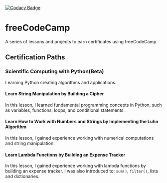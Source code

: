 [![Codacy Badge](https://app.codacy.com/project/badge/Grade/e63eb68ab6eb43718b20c4e2569579f9)](https://app.codacy.com/gh/sedstan/freeCodeCamp/dashboard?utm_source=gh&utm_medium=referral&utm_content=&utm_campaign=Badge_grade)
# freeCodeCamp

A series of lessons and projects to earn certificates using freeCodeCamp.

## Certification Paths

### Scientific Computing with Python(Beta)

Learning Python creating algorithms and applications.

#### Learn String Manipulation by Building a Cipher

In this lesson, I learned fundamental programming concepts in Python, such as variables, functions, loops, and conditional statements.

#### Learn How to Work with Numbers and Strings by Implementing the Luhn Algorithm

In this lesson, I gained experience working with numerical computations and string manipulation.

#### Learn Lambda Functions by Building an Expense Tracker

In this lesson, I gained experience working with lambda functions by building an
expense tracker. I was also introduced to: `sum()`, `filter()`, lists and dictionaries.
